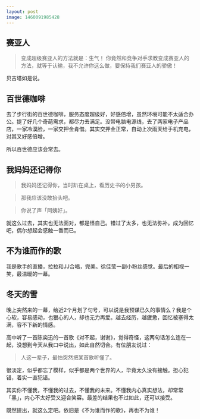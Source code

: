 ```yaml
---
layout: post
image: 1460091985428
---
```


## 赛亚人

> 变成超级赛亚人的方法就是：生气！
> 你竟然和竞争对手求教变成赛亚人的方法，就等于认输，我不允许你这么做，要保持我们赛亚人的骄傲！

贝吉塔如是说。

## 百世德咖啡

去了步行街的百世德咖啡，服务态度超级好，好感倍增，虽然环境可能不太适合办公。提了好几个奇葩需求，都尽力去满足。没带电脑电源线，去了两家电子产品店，一家冷漠脸，一家交押金肯借。其实交押金正常，自动上次雨天给手机充电，对其又好感倍增。

所以百世德应该会常去。

## 我妈妈还记得你

> 我妈妈还记得你，当时趴在桌上，看历史书的小男孩。

> 那我应该没敢抬头吧。

> 你说了声「阿姨好」。

就这么过去，其实也无法面对，都是怪自己。错过了太多，也无法弥补。成为回忆吧，偶尔想起会感触一番而已。

## 不为谁而作的歌

我是歌手的直播，拉拉和JJ合唱，完美。徐佳莹一副小粉丝感觉。最后的相视一笑，最温暖的一幕。

## 冬天的雪

晚上突然来的一幕，给近2个月划了句号，可以说是我预谋已久的事情么？我是个心软，容易感动，也狠心的人，却也无力再爱。越去经历，越疲惫，回忆被塞得太满，容不下新的情感。

高中听了一首陈奕迅的一首歌《对不起，谢谢》，觉得奇怪，这两句话怎么连在一起，没想到今天从我口中说出，如此自然切合。有位朋友说过：

> 人这一辈子，最怕突然把某首歌听懂了。

很淡定，似乎都忘了模样，似乎都是两个世界的人，毕竟太久没有接触。担心犯错，着实一直犯错。

其实你不懂我，不懂我的过去，不懂我的未来。不懂我内心真实想法，却常常「黑」，内心不太好受又迎合笑容。最差的结果也不过如此，还可以接受。


既然提出，就这么定吧。依旧是《不为谁而作的歌》，再也不为谁！


